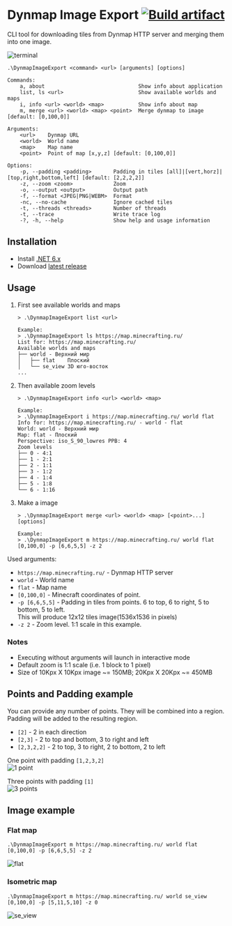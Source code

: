 # Dynmap Image Export [![Build artifact][build-src]][build-href]

CLI tool for downloading tiles from Dynmap HTTP server and merging them into one image.

![terminal](/assets/images/terminal.gif)

```text
.\DynmapImageExport <command> <url> [arguments] [options]

Commands:
    a, about                              Show info about application
    list, ls <url>                        Show available worlds and maps
    i, info <url> <world> <map>           Show info about map
    m, merge <url> <world> <map> <point>  Merge dynmap to image [default: [0,100,0]]

Arguments:
    <url>    Dynmap URL
    <world>  World name
    <map>    Map name
    <point>  Point of map [x,y,z] [default: [0,100,0]]

Options:
    -p, --padding <padding>       Padding in tiles [all]|[vert,horz]|[top,right,bottom,left] [default: [2,2,2,2]]
    -z, --zoom <zoom>             Zoom
    -o, --output <output>         Output path
    -f, --format <JPEG|PNG|WEBM>  Format
    -nc, --no-cache               Ignore cached tiles
    -t, --threads <threads>       Number of threads
    -t, --trace                   Write trace log
    -?, -h, --help                Show help and usage information
```

## Installation

* Install [.NET 6.x](https://dotnet.microsoft.com/download)
* Download [latest release](https://github.com/Virenbar/DynmapImageExport/releases)

## Usage

1. First see available worlds and maps

    ```text
    > .\DynmapImageExport list <url>

    Example:
    > .\DynmapImageExport ls https://map.minecrafting.ru/
    List for: https://map.minecrafting.ru/
    Available worlds and maps
    ├── world - Верхний мир
    │   ├── flat    Плоский
    │   └── se_view 3D юго-восток
    ...
    ```

2. Then available zoom levels

    ```text
    > .\DynmapImageExport info <url> <world> <map>

    Example:
    > .\DynmapImageExport i https://map.minecrafting.ru/ world flat
    Info for: https://map.minecrafting.ru/ - world - flat
    World: world - Верхний мир
    Map: flat - Плоский
    Perspective: iso_S_90_lowres PPB: 4
    Zoom levels
    ├── 0 - 4:1
    ├── 1 - 2:1
    ├── 2 - 1:1
    ├── 3 - 1:2
    ├── 4 - 1:4
    ├── 5 - 1:8
    └── 6 - 1:16
    ```

3. Make a image

    ```text
    > .\DynmapImageExport merge <url> <world> <map> [<point>...] [options]

    Example:
    > .\DynmapImageExport m https://map.minecrafting.ru/ world flat [0,100,0] -p [6,6,5,5] -z 2
    ```

Used arguments:

* `https://map.minecrafting.ru/` - Dynmap HTTP server
* `world` - World name
* `flat` - Map name
* `[0,100,0]` - Minecraft coordinates of point.
* `-p [6,6,5,5]` - Padding in tiles from points. 6 to top, 6 to right, 5 to bottom, 5 to left.  
    This will produce 12x12 tiles image(1536x1536 in pixels)
* `-z 2` - Zoom level. 1:1 scale in this example.

### Notes

* Executing without arguments will launch in interactive mode
* Default zoom is 1:1 scale (i.e. 1 block to 1 pixel)
* Size of 10Kpx X 10Kpx image ~= 150MB; 20Kpx X 20Kpx ~= 450MB

## Points and Padding example

You can provide any number of points. They will be combined into a region. Padding will be added to the resulting region.

* `[2]` - 2 in each direction  
* `[2,3]` - 2 to top and bottom, 3 to right and left  
* `[2,3,2,2]` - 2 to top, 3 to right, 2 to bottom, 2 to left
  
One point with padding `[1,2,3,2]`  
![1 point](./assets/images/Point-1.svg)  

Three points with padding `[1]`  
![3 points](./assets/images/Point-3.svg)

## Image example

### Flat map

```console
.\DynmapImageExport m https://map.minecrafting.ru/ world flat [0,100,0] -p [6,6,5,5] -z 2
```

![flat](/assets/images/Minecrafting.ru-flat.png)

### Isometric map

```console
.\DynmapImageExport m https://map.minecrafting.ru/ world se_view [0,100,0] -p [5,11,5,10] -z 0
```

![se_view](/assets/images/Minecrafting.ru-se_view.png)

<!-- Badges -->
[build-src]: https://img.shields.io/github/actions/workflow/status/Virenbar/DynmapImageExport/build-artifact.yml?label=Build&logo=github
[build-href]: https://github.com/Virenbar/DynmapImageExport/actions/workflows/build-artifact.yml
